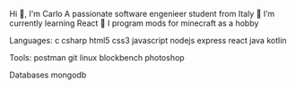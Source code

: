 Hi 👋, I'm Carlo
A passionate software engenieer student from Italy
🌱 I’m currently learning React 
🧱 I program mods for minecraft as a hobby 

Languages:
c csharp html5 css3 javascript nodejs express react java kotlin

Tools:
postman git linux blockbench photoshop

Databases
mongodb 
